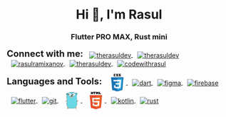 <h1 align="center">Hi 👋, I'm Rasul</h1>
<h3 align="center">Flutter PRO MAX, Rust mini</h3>

<p align="left">
  <span style="font-size: 20px; font-weight: bold;"><strong>Connect with me:</strong></span>
  <a href="https://twitter.com/therasuldev" target="blank" style="margin-left: 10px;">
    <img align="center" src="https://raw.githubusercontent.com/rahuldkjain/github-profile-readme-generator/master/src/images/icons/Social/twitter.svg" alt="therasuldev" height="30" width="40" style="vertical-align: middle;" />
  </a>
  <a href="https://linkedin.com/in/therasuldev" target="blank" style="margin-left: 10px;">
    <img align="center" src="https://raw.githubusercontent.com/rahuldkjain/github-profile-readme-generator/master/src/images/icons/Social/linked-in-alt.svg" alt="therasuldev" height="30" width="40" style="vertical-align: middle;" />
  </a>
  <a href="https://fb.com/rasul.ramixanov.5" target="blank" style="margin-left: 10px;">
    <img align="center" src="https://raw.githubusercontent.com/rahuldkjain/github-profile-readme-generator/master/src/images/icons/Social/facebook.svg" alt="rasulramixanov" height="30" width="40" style="vertical-align: middle;" />
  </a>
  <a href="https://instagram.com/therasuldev" target="blank" style="margin-left: 10px;">
    <img align="center" src="https://raw.githubusercontent.com/rahuldkjain/github-profile-readme-generator/master/src/images/icons/Social/instagram.svg" alt="therasuldev" height="30" width="40" style="vertical-align: middle;" />
  </a>
  <a href="https://www.youtube.com/channel/UCNIRjh93YckP_ExREHL61EA" target="blank" style="margin-left: 10px;">
    <img align="center" src="https://raw.githubusercontent.com/rahuldkjain/github-profile-readme-generator/master/src/images/icons/Social/youtube.svg" alt="codewithrasul" height="30" width="40" style="vertical-align: middle;" />
  </a>
</p>

<p align="left">
  <span style="font-size: 20px; font-weight: bold;"><strong>Languages and Tools:</strong></span>
  <a href="https://www.w3schools.com/css/" target="_blank" rel="noreferrer" style="margin-left: 10px;">
    <img src="https://raw.githubusercontent.com/devicons/devicon/master/icons/css3/css3-original-wordmark.svg" alt="css3" width="40" height="40" style="vertical-align: middle;" />
  </a>
  <a href="https://dart.dev" target="_blank" rel="noreferrer" style="margin-left: 10px;">
    <img src="https://www.vectorlogo.zone/logos/dartlang/dartlang-icon.svg" alt="dart" width="40" height="40" style="vertical-align: middle;" />
  </a>
  <a href="https://www.figma.com/" target="_blank" rel="noreferrer" style="margin-left: 10px;">
    <img src="https://www.vectorlogo.zone/logos/figma/figma-icon.svg" alt="figma" width="40" height="40" style="vertical-align: middle;" />
  </a>
  <a href="https://firebase.google.com/" target="_blank" rel="noreferrer" style="margin-left: 10px;">
    <img src="https://www.vectorlogo.zone/logos/firebase/firebase-icon.svg" alt="firebase" width="40" height="40" style="vertical-align: middle;" />
  </a>
  <a href="https://flutter.dev" target="_blank" rel="noreferrer" style="margin-left: 10px;">
    <img src="https://www.vectorlogo.zone/logos/flutterio/flutterio-icon.svg" alt="flutter" width="40" height="40" style="vertical-align: middle;" />
  </a>
  <a href="https://git-scm.com/" target="_blank" rel="noreferrer" style="margin-left: 10px;">
    <img src="https://www.vectorlogo.zone/logos/git-scm/git-scm-icon.svg" alt="git" width="40" height="40" style="vertical-align: middle;" />
  </a>
  <a href="https://golang.org" target="_blank" rel="noreferrer" style="margin-left: 10px;">
    <img src="https://raw.githubusercontent.com/devicons/devicon/master/icons/go/go-original.svg" alt="go" width="40" height="40" style="vertical-align: middle;" />
  </a>
  <a href="https://www.w3.org/html/" target="_blank" rel="noreferrer" style="margin-left: 10px;">
    <img src="https://raw.githubusercontent.com/devicons/devicon/master/icons/html5/html5-original-wordmark.svg" alt="html5" width="40" height="40" style="vertical-align: middle;" />
  </a>
  <a href="https://kotlinlang.org" target="_blank" rel="noreferrer" style="margin-left: 10px;">
    <img src="https://cdn.worldvectorlogo.com/logos/swift-15.svg" alt="kotlin" width="40" height="40" style="vertical-align: middle;" />
  </a>
  <a href="https://www.rust-lang.org" target="_blank" rel="noreferrer" style="margin-left: 10px;">
    <img src="https://upload.wikimedia.org/wikipedia/commons/d/d5/Rust_programming_language_black_logo.svg" alt="rust" width="40" height="40" style="vertical-align: middle;" />
  </a>
</p>
